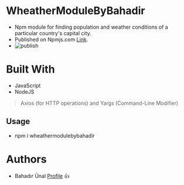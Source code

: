 # WheatherModuleByBahadir
- Npm module for finding population and weather conditions of a particular country's capital city.
- Published on Npmjs.com [Link](https://www.npmjs.com/package/wheathermodulebybahadir).
- ![publish](https://user-images.githubusercontent.com/92628464/151534078-494cdde1-d279-4a6f-a30d-17f0f4f74d00.PNG)

# Built With
- JavaScript
- NodeJS
> Axios (for HTTP operations) and Yargs (Command-Line Modifier)

## Usage
- npm i wheathermodulebybahadir

# Authors
- Bahadır Ünal [Profile](https://github.com/ZeroToHero2) 👍
